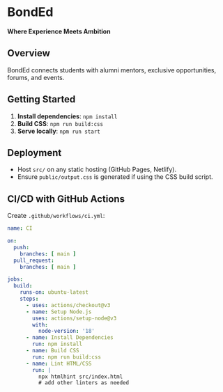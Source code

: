 # BondEd

**Where Experience Meets Ambition**

## Overview
BondEd connects students with alumni mentors, exclusive opportunities, forums, and events.

## Getting Started
1. **Install dependencies**: `npm install`
2. **Build CSS**: `npm run build:css`
3. **Serve locally**: `npm run start`

## Deployment
- Host `src/` on any static hosting (GitHub Pages, Netlify).
- Ensure `public/output.css` is generated if using the CSS build script.

## CI/CD with GitHub Actions
Create `.github/workflows/ci.yml`:
```yaml
name: CI

on:
  push:
    branches: [ main ]
  pull_request:
    branches: [ main ]

jobs:
  build:
    runs-on: ubuntu-latest
    steps:
      - uses: actions/checkout@v3
      - name: Setup Node.js
        uses: actions/setup-node@v3
        with:
          node-version: '18'
      - name: Install Dependencies
        run: npm install
      - name: Build CSS
        run: npm run build:css
      - name: Lint HTML/CSS
        run: |
          npx htmlhint src/index.html
          # add other linters as needed